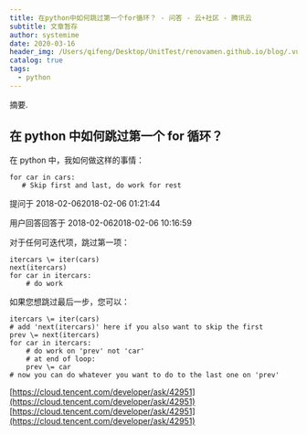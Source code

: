```yaml
---
title: 在python中如何跳过第一个for循环？ - 问答 - 云+社区 - 腾讯云
subtitle: 文章暂存
author: systemime
date: 2020-03-16
header_img: /Users/qifeng/Desktop/UnitTest/renovamen.github.io/blog/.vuepress/public/img/in-post/header/11.jpg
catalog: true
tags:
  - python
---
```

摘要.

<!-- more -->
## 在 python 中如何跳过第一个 for 循环？

在 python 中，我如何做这样的事情：

    for car in cars:
       # Skip first and last, do work for rest

提问于 2018-02-062018-02-06 01:21:44

用户回答回答于 2018-02-062018-02-06 10:16:59

对于任何可迭代项，跳过第一项：

    itercars \= iter(cars)
    next(itercars)
    for car in itercars:
        # do work

如果您想跳过最后一步，您可以：

    itercars \= iter(cars)
    # add 'next(itercars)' here if you also want to skip the first
    prev \= next(itercars)
    for car in itercars:
        # do work on 'prev' not 'car'
        # at end of loop:
        prev \= car
    # now you can do whatever you want to do to the last one on 'prev'

 [https://cloud.tencent.com/developer/ask/42951](https://cloud.tencent.com/developer/ask/42951) 
 [https://cloud.tencent.com/developer/ask/42951](https://cloud.tencent.com/developer/ask/42951)
